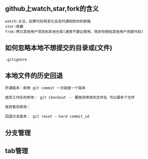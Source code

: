 ## github上watch,star,fork的含义

    watch:关注，如果代码有变化会及时通知到你的邮箱
    star:收藏
    frok:拷贝其他用户项目到本地仓库(通常不建议使用，除非你想给其他用户贡献代码)

## 如何忽略本地不想提交的目录或(文件)
    
    .gitignore
## 本地文件的历史回退

    所谓版本：即用 git commit 一次就是一个版本

    放弃工作区的修改： git checkout -- 要放弃修改的文件名 可以跟多个文件

    放弃暂存修改：

    回退分支版本： git reset --hard commit_id


## 分支管理


## tab管理